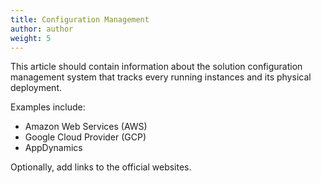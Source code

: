 ```yaml
---
title: Configuration Management
author: author
weight: 5
---
```


This article should contain information about the solution configuration management system that tracks every running instances and its physical deployment.

Examples include:

* Amazon Web Services (AWS)
* Google Cloud Provider (GCP)
* AppDynamics

Optionally, add links to the official websites.
